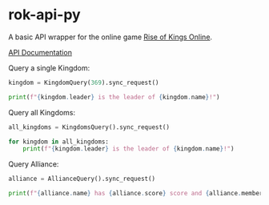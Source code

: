 # rok-api-py

A basic API wrapper for the online game [Rise of Kings Online](https://riseofkingsonline.com).

[API Documentation](https://wiki.riseofkingsonline.com/index.php/Mechanics/API)

Query a single Kingdom:
```py
kingdom = KingdomQuery(369).sync_request()

print(f"{kingdom.leader} is the leader of {kingdom.name}!")
```

Query all Kingdoms:
```py
all_kingdoms = KingdomsQuery().sync_request()

for kingdom in all_kingdoms:
    print(f"{kingdom.leader} is the leader of {kingdom.name}!")
```

Query Alliance:
```py
alliance = AllianceQuery().sync_request()

print(f"{alliance.name} has {alliance.score} score and {alliance.member_count} members!")
```